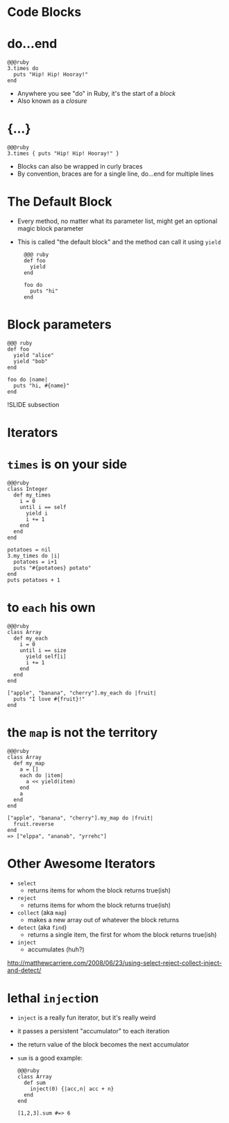 
<!SLIDE subsection>
# Code Blocks

# do...end

    @@@ruby
    3.times do 
      puts "Hip! Hip! Hooray!"
    end

* Anywhere you see "do" in Ruby, it's the start of a *block*
* Also known as a *closure*

# {...}

    @@@ruby
    3.times { puts "Hip! Hip! Hooray!" } 

* Blocks can also be wrapped in curly braces
* By convention, braces are for a single line, do...end for multiple lines

# The Default Block

* Every method, no matter what its parameter list, might get an optional magic block parameter
* This is called "the default block" and the method can call it using `yield`

        @@@ ruby
        def foo
          yield
        end
    
        foo do
          puts "hi"
        end

# Block parameters

    @@@ ruby
    def foo
      yield "alice"
      yield "bob"
    end

    foo do |name|
      puts "hi, #{name}"
    end

!SLIDE subsection
# Iterators

# `times` is on your side

    @@@ruby
    class Integer
      def my_times
        i = 0
        until i == self
          yield i
          i += 1
        end
      end
    end
    
    potatoes = nil
    3.my_times do |i|
      potatoes = i+1
      puts "#{potatoes} potato"
    end
    puts potatoes + 1

# to `each` his own

    @@@ruby
    class Array
      def my_each
        i = 0
        until i == size
          yield self[i]
          i += 1
        end
      end
    end

    ["apple", "banana", "cherry"].my_each do |fruit|
      puts "I love #{fruit}!"
    end

# the `map` is not the territory

    @@@ruby
    class Array
      def my_map
        a = []
        each do |item|
          a << yield(item)
        end
        a
      end
    end

    ["apple", "banana", "cherry"].my_map do |fruit|
      fruit.reverse
    end
    => ["elppa", "ananab", "yrrehc"]
    
# Other Awesome Iterators

* `select`
  * returns items for whom the block returns true(ish)
* `reject`
  * returns items for whom the block returns true(ish)
* `collect` (aka `map`)
  * makes a new array out of whatever the block returns
* `detect` (aka `find`)
  * returns a single item, the first for whom the block returns true(ish)
* `inject`
  * accumulates (huh?)

<http://matthewcarriere.com/2008/06/23/using-select-reject-collect-inject-and-detect/>

# lethal `inject`ion

* `inject` is a really fun iterator, but it's really weird
* it passes a persistent "accumulator" to each iteration
* the return value of the block becomes the next accumulator
* `sum` is a good example:

      @@@ruby
      class Array
        def sum
          inject(0) {|acc,n| acc + n}
        end
      end
      
      [1,2,3].sum #=> 6


      